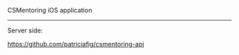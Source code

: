 CSMentoring iOS application 

----------
Server side: 

https://github.com/patriciafig/csmentoring-api
